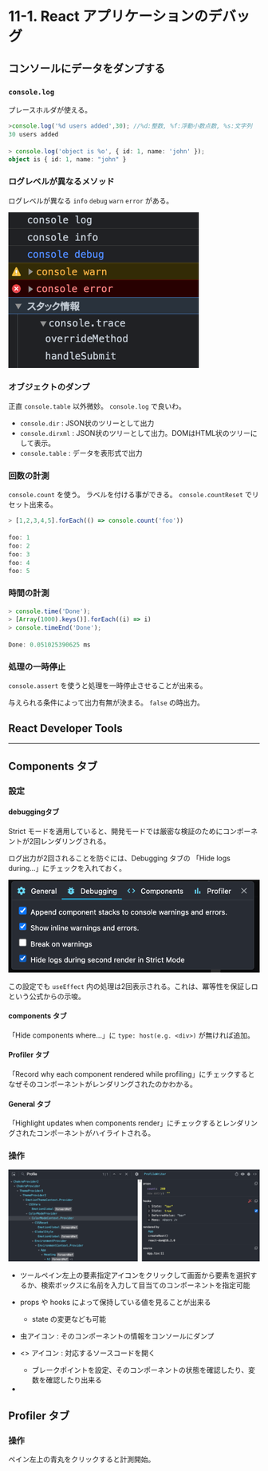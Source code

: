 # 11-1. React アプリケーションのデバッグ

## コンソールにデータをダンプする

### `console.log`

プレースホルダが使える。

```ts
>console.log('%d users added',30); //%d:整数, %f:浮動小数点数, %s:文字列
30 users added

> console.log('object is %o', { id: 1, name: 'john' });
object is { id: 1, name: "john" }
```

### ログレベルが異なるメソッド

ログレベルが異なる `info` `debug` `warn` `error` がある。

![difference between console methods](../../../images/384be8b3abecdcd5f4b09a6dab7a66f99c8a2aaeb0da2c2b467e959c36af06d0.png)

### オブジェクトのダンプ

正直 `console.table` 以外微妙。 `console.log` で良いわ。

- `console.dir` : JSON状のツリーとして出力
- `console.dirxml` : JSON状のツリーとして出力。DOMはHTML状のツリーにして表示。
- `console.table` : データを表形式で出力

### 回数の計測

`console.count` を使う。
ラベルを付ける事ができる。
`console.countReset` でリセット出来る。

```ts
> [1,2,3,4,5].forEach(() => console.count('foo'))

foo: 1
foo: 2
foo: 3
foo: 4
foo: 5
```

### 時間の計測

```ts
> console.time('Done');
> [Array(1000).keys()].forEach((i) => i)
> console.timeEnd('Done');

Done: 0.051025390625 ms
```

### 処理の一時停止

`console.assert` を使うと処理を一時停止させることが出来る。

与えられる条件によって出力有無が決まる。 `false` の時出力。

## React Developer Tools

***

## Components タブ

### 設定

#### debuggingタブ

Strict モードを適用していると、開発モードでは厳密な検証のためにコンポーネントが2回レンダリングされる。

ログ出力が2回されることを防ぐには、Debugging タブの 「Hide logs during...」にチェックを入れておく。

![ReactDevTools debugging setting](../../../images/9fb2c73085c944419c129296aac60c586d1be5ddf38b7fb7b0e73aeaa7a49ef7.png)

この設定でも `useEffect` 内の処理は2回表示される。これは、冪等性を保証しロという公式からの示唆。

#### components タブ

「Hide components where...」に `type: host(e.g. <div>)` が無ければ追加。

#### Profiler タブ

「Record why each component rendered while profiling」にチェックするとなぜそのコンポーネントがレンダリングされたのかわかる。

#### General タブ

「Highlight updates when components render」にチェックするとレンダリングされたコンポーネントがハイライトされる。

### 操作

![ReactDevTools](../../../images/a052c38558b5676031f1e1ab1f8d035fef4d2c645be21861930d93bbf6b20018.png)

- ツールペイン左上の要素指定アイコンをクリックして画面から要素を選択するか、検索ボックスに名前を入力して目当てのコンポーネントを指定可能
- props や hooks によって保持している値を見ることが出来る
  - state の変更なども可能

- 虫アイコン : そのコンポーネントの情報をコンソールにダンプ
- <> アイコン : 対応するソースコードを開く
  - ブレークポイントを設定、そのコンポーネントの状態を確認したり、変数を確認したり出来る
-

## Profiler タブ

### 操作

ペイン左上の青丸をクリックすると計測開始。
